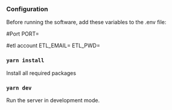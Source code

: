 ### Configuration
Before running the software, add these variables to the .env file:

#Port
PORT=

#etl account
ETL_EMAIL=
ETL_PWD=


### `yarn install`
Install all required packages

### `yarn dev`
Run the server in development mode.